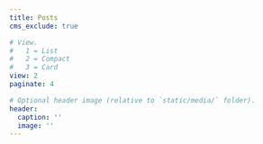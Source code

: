 ```yaml
---
title: Posts
cms_exclude: true

# View.
#   1 = List
#   2 = Compact
#   3 = Card
view: 2
paginate: 4

# Optional header image (relative to `static/media/` folder).
header:
  caption: ''
  image: ''
---
```

